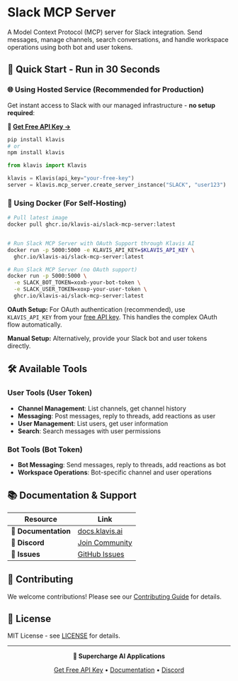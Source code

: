 # Slack MCP Server

A Model Context Protocol (MCP) server for Slack integration. Send messages, manage channels, search conversations, and handle workspace operations using both bot and user tokens.

## 🚀 Quick Start - Run in 30 Seconds

### 🌐 Using Hosted Service (Recommended for Production)

Get instant access to Slack with our managed infrastructure - **no setup required**:

**🔗 [Get Free API Key →](https://www.klavis.ai/home/api-keys)**

```bash
pip install klavis
# or
npm install klavis
```

```python
from klavis import Klavis

klavis = Klavis(api_key="your-free-key")
server = klavis.mcp_server.create_server_instance("SLACK", "user123")
```

### 🐳 Using Docker (For Self-Hosting)

```bash
# Pull latest image
docker pull ghcr.io/klavis-ai/slack-mcp-server:latest


# Run Slack MCP Server with OAuth Support through Klavis AI
docker run -p 5000:5000 -e KLAVIS_API_KEY=$KLAVIS_API_KEY \
  ghcr.io/klavis-ai/slack-mcp-server:latest

# Run Slack MCP Server (no OAuth support)
docker run -p 5000:5000 \
  -e SLACK_BOT_TOKEN=xoxb-your-bot-token \
  -e SLACK_USER_TOKEN=xoxp-your-user-token \
  ghcr.io/klavis-ai/slack-mcp-server:latest
```

**OAuth Setup:** For OAuth authentication (recommended), use `KLAVIS_API_KEY` from your [free API key](https://www.klavis.ai/home/api-keys). This handles the complex OAuth flow automatically.

**Manual Setup:** Alternatively, provide your Slack bot and user tokens directly.

## 🛠️ Available Tools

### User Tools (User Token)
- **Channel Management**: List channels, get channel history
- **Messaging**: Post messages, reply to threads, add reactions as user
- **User Management**: List users, get user information
- **Search**: Search messages with user permissions

### Bot Tools (Bot Token)
- **Bot Messaging**: Send messages, reply to threads, add reactions as bot
- **Workspace Operations**: Bot-specific channel and user operations

## 📚 Documentation & Support

| Resource | Link |
|----------|------|
| **📖 Documentation** | [docs.klavis.ai](https://docs.klavis.ai) |
| **💬 Discord** | [Join Community](https://discord.gg/p7TuTEcssn) |
| **🐛 Issues** | [GitHub Issues](https://github.com/klavis-ai/klavis/issues) |

## 🤝 Contributing

We welcome contributions! Please see our [Contributing Guide](../../CONTRIBUTING.md) for details.

## 📜 License

MIT License - see [LICENSE](../../LICENSE) for details.

---

<div align="center">
  <p><strong>🚀 Supercharge AI Applications </strong></p>
  <p>
    <a href="https://www.klavis.ai">Get Free API Key</a> •
    <a href="https://docs.klavis.ai">Documentation</a> •
    <a href="https://discord.gg/p7TuTEcssn">Discord</a>
  </p>
</div>
